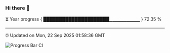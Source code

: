 ### Hi there 👋

⏳ Year progress { █████████████████████▁▁▁▁▁▁▁▁▁ } 72.35 %

---

⏰ Updated on Mon, 22 Sep 2025 01:58:36 GMT

![Progress Bar CI](https://github.com/ZhaoGui/ZhaoGui/workflows/Progress%20Bar%20CI/badge.svg)
